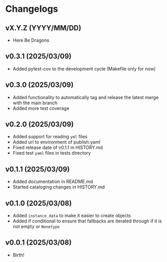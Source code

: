 # Changelogs

## vX.Y.Z (YYYY/MM/DD)

- Here Be Dragons

## v0.3.1 (2025/03/09)

- Added pytest-cov to the development cycle (Makefile only for now)

## v0.3.0 (2025/03/09)

- Added functionality to automatically tag and release the latest merge with the main branch
- Added more test coverage

## v0.2.0 (2025/03/09)

- Added support for reading `yml` files
- Added url to environment of publish.yaml
- Fixed release date of v0.1.1 in HISTORY.md
- Fixed test `yaml` files in tests directory

## v0.1.1 (2025/03/09)

- Added documentation in README.md
- Started cataloging changes in HISTORY.md

## v0.1.0 (2025/03/08)

- Added `instance_data` to make it easier to create objects
- Added if conditional to ensure that fallbacks are iterated through if it is not empty or `Nonetype`

## v0.0.1 (2025/03/08)

- Birth!